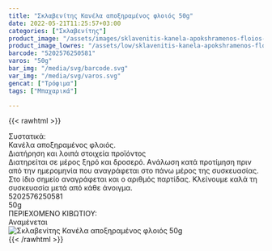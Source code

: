 ```yaml
---
title: "Σκλαβενίτης Κανέλα αποξηραμένος φλοιός 50g"
date: 2022-05-21T11:25:57+03:00
categories: ["Σκλαβενίτης"]
product_image: "/assets/images/sklavenitis-kanela-apokshramenos-floios-50g.jpg"
product_image_lowres: "/assets/low/sklavenitis-kanela-apokshramenos-floios-50g.jpg"
barcode: "5202576250581"
varos: "50g"
bar_img: "/media/svg/barcode.svg"
var_img: "/media/svg/varos.svg"
gencat: ["Τρόφιμα"]
tags: ["Μπαχαρικά"]

---
```

{{< rawhtml >}}

<div class="sload518"><div class="product"><div id="sistatika">Συστατικά:</div><div class="alltext">Κανέλα αποξηραμένος φλοιός.</div><div id="loipa">Διατήρηση και λοιπά στοιχεία προϊόντος</div><div class="alltext">Διατηρείται σε μέρος ξηρό και δροσερό. Aνάλωση κατά προτίμηση πριν από την ημερομηνία που αναγράφεται στο πάνω μέρος της συσκευασίας. Στο ίδιο σημείο αναγράφεται και ο αριθμός παρτίδας. Κλείνουμε καλά τη συσκευασία μετά από κάθε άνοιγμα.</div><div id="barcode"><div id="barimage1"></div><span id="bartext">5202576250581</span></div><div id="varos"><div id="varosimage1"></div><span id="varostext">50g</span></div><div id="kivotio">ΠΕΡΙΕΧΟΜΕΝΟ ΚΙΒΩΤΙΟΥ:<br>Αναμένεται</div><div class="pimg"><img alt="Σκλαβενίτης Κανέλα αποξηραμένος φλοιός 50g" title="Σκλαβενίτης Κανέλα αποξηραμένος φλοιός 50g" src="/assets/images/sklavenitis-kanela-apokshramenos-floios-50g.jpg"></div></div></div>
{{< /rawhtml >}}


